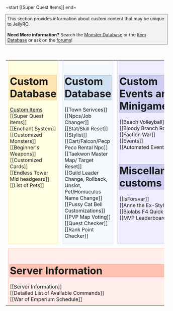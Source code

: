~start
	[[Super Quest Items]]
end~


<div style="padding:5px;margin:auto; width:100%; background-color: #f2f2f2;outline: 1px solid grey;">
	This section provides information about custom content that may be unique to JellyRO.<br>
	<br>
	<b>Need More information?</b> Search the <a href="http://cp.jellyro.com">Monster Database</a> or the <a href="http://cp.jellyro.com">Item Database</a> or ask on the <a href="http://forum.jellyro.com">forums</a>!
</div>
<br><br>
<table>
	<tr style="height:1px;">
		<td style="height:inherit;">
			<div style="padding:5px; background-color: #ffffe1;outline: 1px solid #ffe5b2; height:100%;vertical-align: top;">
				<div style="margin:auto; width:100%; background-color: #ffe5b2;outline: 1px solid #e5c9a1;">
					<h1> Custom Database </h1>
				</div>
				<a href="Custom Items.md" class="internal-link">Custom Items</a><br>
				[[Super Quest Items]]<br>
				[[Enchant System]]<br>
				[[Customized Monsters]]<br>
				[[Beginner's Weapons]]<br>
				[[Customized Cards]]<br>
				[[Endless Tower Mid headgears]]<br>
				[[List of Pets]]<br>
			</div>
		</td>
		<td style="height:inherit;">
			<div style="padding:5px; background-color: #f5faff;outline: 1px solid #cedff2; height:100%; vertical-align: top;">
				<div style="margin:auto; width:100%; background-color: #cedff2;outline: 1px solid #a3b0bf;">
					<h1> Custom Database </h1>
				</div>
				[[Town Serivces]]<br>
				[[Npcs/Job Changer]]<br>
				[[Stat/Skill Reset]]<br>
				[[Stylist]]<br>
				[[Cart/Falcon/Pecp Peco Rental Npc]]<br>
				[[Taekwon Master Map/ Target Reset]]<br>
				[[Guild Leader Change, Rollback, Unslot, Pet/Homuculus Name Change]]<br>
				[[Pussy Cat Bell Customizations]]<br>
				[[PVP Map Voting]]<br>
				[[Quest Checker]]<br>
				[[Rank Point Checker]]<br>
			</div>
		</td>
	<td style="height:inherit;">
			<div style="padding:5px; background-color: #efedff;outline: 1px solid  #cecef2; vertical-align: top; height:100%">
				<div>
					<div style="margin:auto; width:100%; background-color: #cecef2;outline: 1px solid #b1acbf;">
						<h1> Custom Events and Minigames </h1>
					</div>
					[[Beach Volleyball]]<br>
					[[Bloody Branch Rooms]]<br>
					[[Faction War]]<br>
					[[Events]]<br>
					[[Automated Events]]<br>
				</div>
				<div style="margin:auto; width:100%; background-color: #cecef2;outline: 1px solid #b1acbf;">
					<h1> Miscellaneous customs </h1>
				</div>
				[[IsFörsvar]]<br>
				[[Anne the Ex-Stylist]]<br>
				[[Biolabs F4 Quick Access]]<br>
				[[MVP Leaderboards]]<br>
		</div>
		</td>
	</tr>
	<tr>
		<td colspan=3>
		<div style="padding:5px;margin-top:15px; background-color:#ffeeeb ;outline: 1px solid #ffc1b2; height:100%;vertical-align: top;">
			<div style="width:100%; background-color: #ffc1b2;outline: 1px solid #e5a495;">
				<h1> Server Information </h1>
			</div>
		[[Server Information]]<br>
		[[Detailed List of Available Commands]]<br>
		[[War of Emperium Schedule]]<br>
		</div>
	</tr>
</table>


